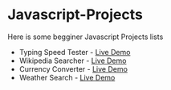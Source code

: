 # Javascript-Projects
Here is some begginer Javascript Projects lists

<ul>
  <li>Typing Speed Tester - <a href="https://raihanalam.github.io/TypingSpeedTester/">Live Demo</a></li>
  <li>Wikipedia Searcher - <a href="https://raihanalam.github.io/WikipediaSearcher/">Live Demo</a></li>
  <li>Currency Converter - <a href="https://raihanalam.github.io/CurrencyConverter/">Live Demo</a></li>
  <li>Weather Search - <a href="https://raihanalam.github.io/WeatherSearch/">Live Demo</a></li>
 </ul>
